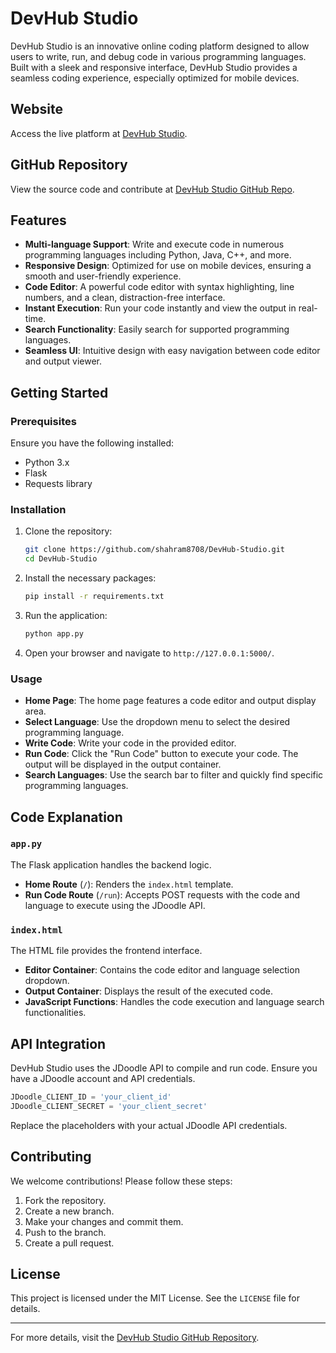 # DevHub Studio

DevHub Studio is an innovative online coding platform designed to allow users to write, run, and debug code in various programming languages. Built with a sleek and responsive interface, DevHub Studio provides a seamless coding experience, especially optimized for mobile devices.

## Website

Access the live platform at [DevHub Studio](https://devhub-studio.onrender.com/).

## GitHub Repository

View the source code and contribute at [DevHub Studio GitHub Repo](https://github.com/shahram8708/DevHub-Studio).

## Features

- **Multi-language Support**: Write and execute code in numerous programming languages including Python, Java, C++, and more.
- **Responsive Design**: Optimized for use on mobile devices, ensuring a smooth and user-friendly experience.
- **Code Editor**: A powerful code editor with syntax highlighting, line numbers, and a clean, distraction-free interface.
- **Instant Execution**: Run your code instantly and view the output in real-time.
- **Search Functionality**: Easily search for supported programming languages.
- **Seamless UI**: Intuitive design with easy navigation between code editor and output viewer.

## Getting Started

### Prerequisites

Ensure you have the following installed:

- Python 3.x
- Flask
- Requests library

### Installation

1. Clone the repository:

    ```sh
    git clone https://github.com/shahram8708/DevHub-Studio.git
    cd DevHub-Studio
    ```

2. Install the necessary packages:

    ```sh
    pip install -r requirements.txt
    ```

3. Run the application:

    ```sh
    python app.py
    ```

4. Open your browser and navigate to `http://127.0.0.1:5000/`.

### Usage

- **Home Page**: The home page features a code editor and output display area.
- **Select Language**: Use the dropdown menu to select the desired programming language.
- **Write Code**: Write your code in the provided editor.
- **Run Code**: Click the "Run Code" button to execute your code. The output will be displayed in the output container.
- **Search Languages**: Use the search bar to filter and quickly find specific programming languages.

## Code Explanation

### `app.py`

The Flask application handles the backend logic.

- **Home Route** (`/`): Renders the `index.html` template.
- **Run Code Route** (`/run`): Accepts POST requests with the code and language to execute using the JDoodle API.

### `index.html`

The HTML file provides the frontend interface.

- **Editor Container**: Contains the code editor and language selection dropdown.
- **Output Container**: Displays the result of the executed code.
- **JavaScript Functions**: Handles the code execution and language search functionalities.

## API Integration

DevHub Studio uses the JDoodle API to compile and run code. Ensure you have a JDoodle account and API credentials.

```python
JDoodle_CLIENT_ID = 'your_client_id'
JDoodle_CLIENT_SECRET = 'your_client_secret'
```

Replace the placeholders with your actual JDoodle API credentials.

## Contributing

We welcome contributions! Please follow these steps:

1. Fork the repository.
2. Create a new branch.
3. Make your changes and commit them.
4. Push to the branch.
5. Create a pull request.

## License

This project is licensed under the MIT License. See the `LICENSE` file for details.

---

For more details, visit the [DevHub Studio GitHub Repository](https://github.com/shahram8708/DevHub-Studio).
